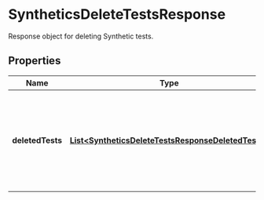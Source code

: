 

# SyntheticsDeleteTestsResponse

Response object for deleting Synthetic tests.
## Properties

Name | Type | Description | Notes
------------ | ------------- | ------------- | -------------
**deletedTests** | [**List&lt;SyntheticsDeleteTestsResponseDeletedTests&gt;**](SyntheticsDeleteTestsResponseDeletedTests.md) | Array of objects containing a deleted Synthetic test ID with the associated deletion timestamp. |  [optional]



